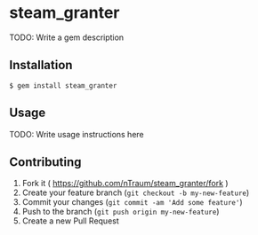 # steam_granter

TODO: Write a gem description

## Installation

    $ gem install steam_granter

## Usage

TODO: Write usage instructions here

## Contributing

1. Fork it ( https://github.com/nTraum/steam_granter/fork )
2. Create your feature branch (`git checkout -b my-new-feature`)
3. Commit your changes (`git commit -am 'Add some feature'`)
4. Push to the branch (`git push origin my-new-feature`)
5. Create a new Pull Request
